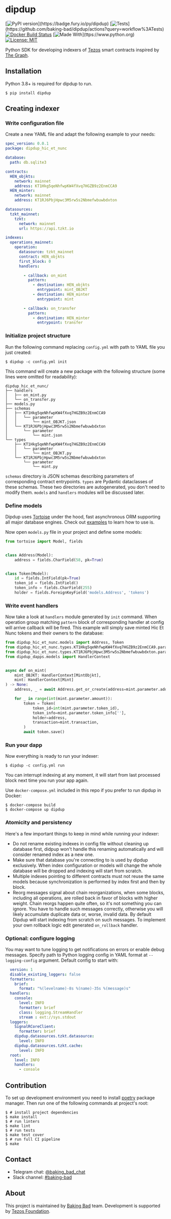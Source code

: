 # dipdup

[![PyPI version](https://badge.fury.io/py/dipdup.svg?)](https://badge.fury.io/py/dipdup)
[![Tests](https://github.com/dipdup-net/dipdup-py/workflows/Tests/badge.svg?)](https://github.com/baking-bad/dipdup/actions?query=workflow%3ATests)
[![Docker Build Status](https://img.shields.io/docker/cloud/build/bakingbad/dipdup)](https://hub.docker.com/r/bakingbad/dipdup)
[![Made With](https://img.shields.io/badge/made%20with-python-blue.svg?)](ttps://www.python.org)
[![License: MIT](https://img.shields.io/badge/License-MIT-yellow.svg)](https://opensource.org/licenses/MIT)

Python SDK for developing indexers of [Tezos](https://tezos.com/) smart contracts inspired by [The Graph](https://thegraph.com/).

## Installation

Python 3.8+ is required for dipdup to run.

```shell
$ pip install dipdup
```

## Creating indexer

### Write configuration file

Create a new YAML file and adapt the following example to your needs:

```yaml
spec_version: 0.0.1
package: dipdup_hic_et_nunc

database:
  path: db.sqlite3

contracts:
  HEN_objkts:
    network: mainnet
    address: KT1Hkg5qeNhfwpKW4fXvq7HGZB9z2EnmCCA9
  HEN_minter:
    network: mainnet
    address: KT1RJ6PbjHpwc3M5rw5s2Nbmefwbuwbdxton

datasources:
  tzkt_mainnet:
    tzkt:
      network: mainnet
      url: https://api.tzkt.io

indexes:
  operations_mainnet:
    operation:
      datasource: tzkt_mainnet
      contract: HEN_objkts
      first_block: 0
      handlers:

        - callback: on_mint
          pattern:
            - destination: HEN_objkts
              entrypoint: mint_OBJKT
            - destination: HEN_minter
              entrypoint: mint

        - callback: on_transfer
          pattern:
            - destination: HEN_minter
              entrypoint: transfer
```

### Initialize project structure

Run the following command replacing `config.yml` with path to YAML file you just created:

```shell
$ dipdup -c config.yml init
```

This command will create a new package with the following structure (some lines were omitted for readability):

```
dipdup_hic_et_nunc/
├── handlers
│   ├── on_mint.py
│   └── on_transfer.py
├── models.py
├── schemas
│   ├── KT1Hkg5qeNhfwpKW4fXvq7HGZB9z2EnmCCA9
│   │   └── parameter
│   │       └── mint_OBJKT.json
│   └── KT1RJ6PbjHpwc3M5rw5s2Nbmefwbuwbdxton
│       └── parameter
│           └── mint.json
└── types
    ├── KT1Hkg5qeNhfwpKW4fXvq7HGZB9z2EnmCCA9
    │   └── parameter
    │       └── mint_OBJKT.py
    └── KT1RJ6PbjHpwc3M5rw5s2Nbmefwbuwbdxton
        └── parameter
            └── mint.py
```

`schemas` directory is JSON schemas describing parameters of corresponding contract entrypoints. `types` are Pydantic dataclasses of these schemas. These two directories are autogenerated, you don't need to modify them. `models` and `handlers` modules will be discussed later.

### Define models

Dipdup uses [Tortoise](https://tortoise-orm.readthedocs.io/en/latest/) under the hood, fast asynchronous ORM supporting all major database engines. Check out [examples](https://tortoise-orm.readthedocs.io/en/latest/examples.html) to learn how to use is.

Now open `models.py` file in your project and define some models:
```python
from tortoise import Model, fields


class Address(Model):
    address = fields.CharField(58, pk=True)


class Token(Model):
    id = fields.IntField(pk=True)
    token_id = fields.IntField()
    token_info = fields.CharField(255)
    holder = fields.ForeignKeyField('models.Address', 'tokens')
```

### Write event handlers

Now take a look at `handlers` module generated by `init` command. When operation group matching `pattern` block of corresponding handler at config will arrive callback will be fired. This example will simply save minted Hic Et Nunc tokens and their owners to the database:

```python
from dipdup_hic_et_nunc.models import Address, Token
from dipdup_hic_et_nunc.types.KT1Hkg5qeNhfwpKW4fXvq7HGZB9z2EnmCCA9.parameter.mint_OBJKT import MintObjkt
from dipdup_hic_et_nunc.types.KT1RJ6PbjHpwc3M5rw5s2Nbmefwbuwbdxton.parameter.mint import Mint
from dipdup_dapps.models import HandlerContext


async def on_mint(
    mint_OBJKT: HandlerContext[MintObjkt],
    mint: HandlerContext[Mint]
) -> None:
    address, _ = await Address.get_or_create(address=mint.parameter.address)

    for _ in range(int(mint.parameter.amount)):
        token = Token(
            token_id=int(mint.parameter.token_id),
            token_info=mint.parameter.token_info[''],
            holder=address,
            transaction=mint.transaction,
        )
        await token.save()
```

### Run your dapp

Now everything is ready to run your indexer:
```shell
$ dipdup -c config.yml run
```

You can interrupt indexing at any moment, it will start from last processed block next time you run your app again.

Use `docker-compose.yml` included in this repo if you prefer to run dipdup in Docker:

```shell
$ docker-compose build
$ docker-compose up dipdup
```

### Atomicity and persistency

Here's a few important things to keep in mind while running your indexer:

* Do not rename existing indexes in config file without cleaning up database first, didpup won't handle this renaming automatically and will consider renamed index as a new one.
* Make sure that database you're connecting to is used by dipdup exclusively. When index configuration or models will change the whole database will be dropped and indexing will start from scratch.
* Multiple indexes pointing to different contracts must not reuse the same models because synchronization is performed by index first and then by block.
* Reorg messages signal about chain reorganizations, when some blocks, including all operations, are rolled back in favor of blocks with higher weight. Chain reorgs happen quite often, so it's not something you can ignore. You have to handle such messages correctly, otherwise you will likely accumulate duplicate data or, worse, invalid data. By default Dipdup will start indexing from scratch on such messages. To implement your own rollback logic edit generated `on_rollback` handler.

### Optional: configure logging

You may want to tune logging to get notifications on errors or enable debug messages. Specify path to Python logging config in YAML format at `--logging-config` argument. Default config to start with:

```yml
  version: 1
  disable_existing_loggers: false
  formatters:
    brief:
      format: "%(levelname)-8s %(name)-35s %(message)s"
  handlers:
    console:
      level: INFO
      formatter: brief
      class: logging.StreamHandler
      stream : ext://sys.stdout
  loggers:
    SignalRCoreClient:
      formatter: brief
    dipdup.datasources.tzkt.datasource:
      level: INFO
    dipdup.datasources.tzkt.cache:
      level: INFO
  root:
    level: INFO
    handlers:
      - console
```

## Contribution

To set up development environment you need to install [poetry](https://python-poetry.org/docs/#installation) package manager. Then run one of the following commands at project's root:
```shell
$ # install project dependencies
$ make install
$ # run linters
$ make lint
$ # run tests
$ make test cover
$ # run full CI pipeline
$ make
```

## Contact
* Telegram chat: [@baking_bad_chat](https://t.me/baking_bad_chat)
* Slack channel: [#baking-bad](https://tezos-dev.slack.com/archives/CV5NX7F2L)

## About
This project is maintained by [Baking Bad](https://baking-bad.org/) team.
Development is supported by [Tezos Foundation](https://tezos.foundation/).
